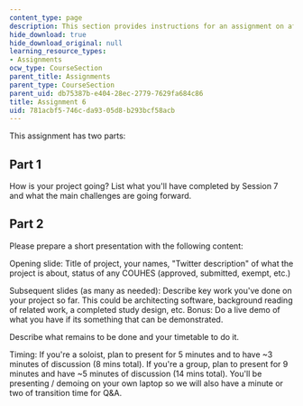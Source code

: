 ```yaml
---
content_type: page
description: This section provides instructions for an assignment on affective computing.
hide_download: true
hide_download_original: null
learning_resource_types:
- Assignments
ocw_type: CourseSection
parent_title: Assignments
parent_type: CourseSection
parent_uid: db75387b-e404-28ec-2779-7629fa684c86
title: Assignment 6
uid: 781acbf5-746c-da93-05d8-b293bcf58acb
---
```


This assignment has two parts:

Part 1
------

How is your project going? List what you'll have completed by Session 7 and what the main challenges are going forward.

Part 2
------

Please prepare a short presentation with the following content:

Opening slide: Title of project, your names, "Twitter description" of what the project is about, status of any COUHES (approved, submitted, exempt, etc.)

Subsequent slides (as many as needed): Describe key work you've done on your project so far. This could be architecting software, background reading of related work, a completed study design, etc. Bonus: Do a live demo of what you have if its something that can be demonstrated.

Describe what remains to be done and your timetable to do it.

Timing: If you're a soloist, plan to present for 5 minutes and to have ~3 minutes of discussion (8 mins total). If you're a group, plan to present for 9 minutes and have ~5 minutes of discussion (14 mins total). You'll be presenting / demoing on your own laptop so we will also have a minute or two of transition time for Q&A.